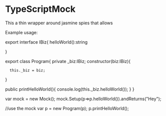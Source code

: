 # TypeScriptMock

This a thin wrapper around jasmine spies that allows 


Example usage:

export interface IBiz{
  helloWorld():string

}

export class Program{
private _biz:IBiz;
  constructor(biz:IBiz){
    
      this._biz = biz;
  }
  
  public printHelloWorld(){
    console.log(this._biz.helloWorld());
  }
}



var mock = new Mock<IBiz>();
mock.Setup(p=>p.helloWorld()).andReturns("Hey");

//use the mock
var p = new Program(p);
p.printHelloWorld();
